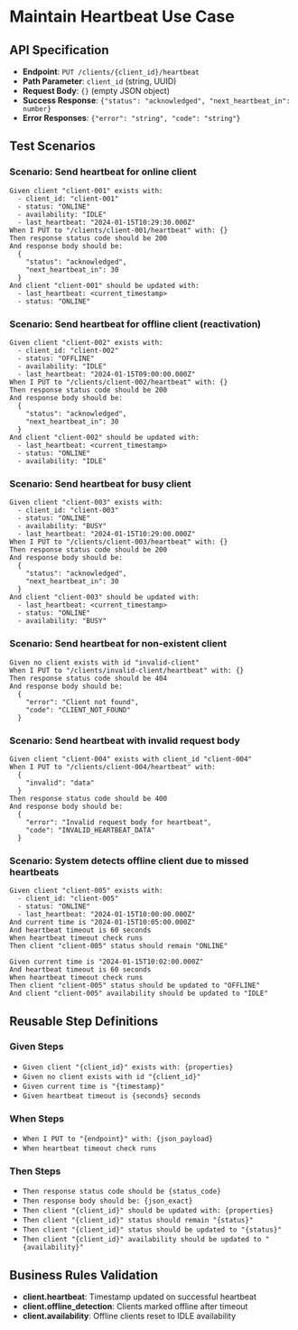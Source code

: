 # Maintain Heartbeat Use Case

## API Specification
- **Endpoint**: `PUT /clients/{client_id}/heartbeat`
- **Path Parameter**: `client_id` (string, UUID)
- **Request Body**: `{}` (empty JSON object)
- **Success Response**: `{"status": "acknowledged", "next_heartbeat_in": number}`
- **Error Responses**: `{"error": "string", "code": "string"}`

## Test Scenarios

### Scenario: Send heartbeat for online client
```
Given client "client-001" exists with:
  - client_id: "client-001"
  - status: "ONLINE"
  - availability: "IDLE"
  - last_heartbeat: "2024-01-15T10:29:30.000Z"
When I PUT to "/clients/client-001/heartbeat" with: {}
Then response status code should be 200
And response body should be:
  {
    "status": "acknowledged",
    "next_heartbeat_in": 30
  }
And client "client-001" should be updated with:
  - last_heartbeat: <current_timestamp>
  - status: "ONLINE"
```

### Scenario: Send heartbeat for offline client (reactivation)
```
Given client "client-002" exists with:
  - client_id: "client-002"
  - status: "OFFLINE"
  - availability: "IDLE"
  - last_heartbeat: "2024-01-15T09:00:00.000Z"
When I PUT to "/clients/client-002/heartbeat" with: {}
Then response status code should be 200
And response body should be:
  {
    "status": "acknowledged",
    "next_heartbeat_in": 30
  }
And client "client-002" should be updated with:
  - last_heartbeat: <current_timestamp>
  - status: "ONLINE"
  - availability: "IDLE"
```

### Scenario: Send heartbeat for busy client
```
Given client "client-003" exists with:
  - client_id: "client-003"
  - status: "ONLINE"
  - availability: "BUSY"
  - last_heartbeat: "2024-01-15T10:29:00.000Z"
When I PUT to "/clients/client-003/heartbeat" with: {}
Then response status code should be 200
And response body should be:
  {
    "status": "acknowledged", 
    "next_heartbeat_in": 30
  }
And client "client-003" should be updated with:
  - last_heartbeat: <current_timestamp>
  - status: "ONLINE"
  - availability: "BUSY"
```

### Scenario: Send heartbeat for non-existent client
```
Given no client exists with id "invalid-client"
When I PUT to "/clients/invalid-client/heartbeat" with: {}
Then response status code should be 404
And response body should be:
  {
    "error": "Client not found",
    "code": "CLIENT_NOT_FOUND"
  }
```

### Scenario: Send heartbeat with invalid request body
```
Given client "client-004" exists with client_id "client-004"
When I PUT to "/clients/client-004/heartbeat" with:
  {
    "invalid": "data"
  }
Then response status code should be 400
And response body should be:
  {
    "error": "Invalid request body for heartbeat",
    "code": "INVALID_HEARTBEAT_DATA"
  }
```

### Scenario: System detects offline client due to missed heartbeats
```
Given client "client-005" exists with:
  - client_id: "client-005"
  - status: "ONLINE"
  - last_heartbeat: "2024-01-15T10:00:00.000Z"
And current time is "2024-01-15T10:05:00.000Z"
And heartbeat timeout is 60 seconds
When heartbeat timeout check runs
Then client "client-005" status should remain "ONLINE"

Given current time is "2024-01-15T10:02:00.000Z"  
And heartbeat timeout is 60 seconds
When heartbeat timeout check runs
Then client "client-005" status should be updated to "OFFLINE"
And client "client-005" availability should be updated to "IDLE"
```

## Reusable Step Definitions

### Given Steps
- `Given client "{client_id}" exists with: {properties}`
- `Given no client exists with id "{client_id}"`
- `Given current time is "{timestamp}"`
- `Given heartbeat timeout is {seconds} seconds`

### When Steps
- `When I PUT to "{endpoint}" with: {json_payload}`
- `When heartbeat timeout check runs`

### Then Steps
- `Then response status code should be {status_code}`
- `Then response body should be: {json_exact}`
- `Then client "{client_id}" should be updated with: {properties}`
- `Then client "{client_id}" status should remain "{status}"`
- `Then client "{client_id}" status should be updated to "{status}"`
- `Then client "{client_id}" availability should be updated to "{availability}"`

## Business Rules Validation
- **client.heartbeat**: Timestamp updated on successful heartbeat
- **client.offline_detection**: Clients marked offline after timeout
- **client.availability**: Offline clients reset to IDLE availability